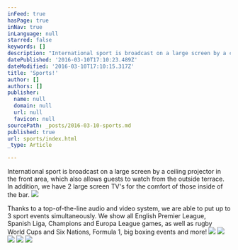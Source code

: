 ```yaml
---
inFeed: true
hasPage: true
inNav: true
inLanguage: null
starred: false
keywords: []
description: "International sport is broadcast on a large screen by a ceiling projector in the front area, which also allows guests to watch from the outside terrace. In addition, we have 2 large screen TV's for the comfort of those inside of the bar."
datePublished: '2016-03-10T17:10:23.489Z'
dateModified: '2016-03-10T17:10:15.317Z'
title: 'Sports!'
author: []
authors: []
publisher:
  name: null
  domain: null
  url: null
  favicon: null
sourcePath: _posts/2016-03-10-sports.md
published: true
url: sports/index.html
_type: Article

---
```

International sport is broadcast on a large screen by a ceiling projector in the front area, which also allows guests to watch from the outside terrace. In addition, we have 2 large screen TV's for the comfort of those inside of the bar.
![](https://the-grid-user-content.s3-us-west-2.amazonaws.com/9eaec483-a91e-4645-855a-42d512b19153.jpg)

Thanks to a top-of-the-line audio and video system, we are able to put up to 3 sport events simultaneously. We show all English Premier League, Spanish Liga, Champions and Europa League games, as well as rugby World Cups and Six Nations, Formula 1, big boxing events and more!
![](https://the-grid-user-content.s3-us-west-2.amazonaws.com/00b2708c-c317-4276-bfdc-dbf3bd17de47.jpg)
![](https://the-grid-user-content.s3-us-west-2.amazonaws.com/d7dfec06-caba-440f-b9ff-08ab3252eb75.jpg)
![](https://the-grid-user-content.s3-us-west-2.amazonaws.com/ee05c6e9-70c4-410c-a99a-4ffe964c7737.jpg)
![](https://the-grid-user-content.s3-us-west-2.amazonaws.com/12a157e2-cea1-4802-8f30-46499dcb4e1f.jpg)
![](https://the-grid-user-content.s3-us-west-2.amazonaws.com/c869b557-e2e2-4aac-8c7f-99164e25f51b.jpg)